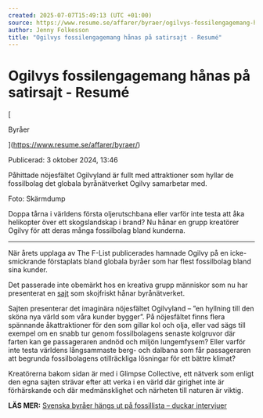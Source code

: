 ```yaml
---
created: 2025-07-07T15:49:13 (UTC +01:00)
source: https://www.resume.se/affarer/byraer/ogilvys-fossilengagemang-hanas-pa-satirsajt/
author: Jenny Folkesson
title: "Ogilvys fossilengagemang hånas på satirsajt - Resumé"
---
```


# Ogilvys fossilengagemang hånas på satirsajt - Resumé

[

Byråer

](https://www.resume.se/affarer/byraer/)

Publicerad: 3 oktober 2024, 13:46  

Påhittade nöjesfältet Ogilvyland är fullt med attraktioner som hyllar de fossilbolag det globala byrånätverket Ogilvy samarbetar med.

Foto: Skärmdump

Doppa tårna i världens första oljerutschbana eller varför inte testa att åka helikopter över ett skogslandskap i brand? Nu hånar en grupp kreatörer Ogilvy för att deras många fossilbolag bland kunderna.

___

När årets upplaga av The F-List publicerades hamnade Ogilvy på en icke-smickrande förstaplats bland globala byråer som har flest fossilbolag bland sina kunder.

Det passerade inte obemärkt hos en kreativa grupp människor som nu har presenterat en [sajt](https://www.ogilvyland.com/) som skojfriskt hånar byrånätverket.

Sajten presenterar det imaginära nöjesfältet Ogilvyland – ”en hyllning till den sköna nya värld som våra kunder bygger”. På nöjesfältet finns flera spännande åkattraktioner för den som gillar kol och olja, eller vad sägs till exempel om en snabb tur genom fossilbolagens senaste kolgruvor där farten kan ge passageraren andnöd och miljön lungemfysem? Eller varför inte testa världens långsammaste berg- och dalbana som får passageraren att begrunda fossilbolagens otillräckliga lösningar för ett bättre klimat?

Kreatörerna bakom sidan är med i Glimpse Collective, ett nätverk som enligt den egna sajten strävar efter att verka i en värld där girighet inte är förhärskande och där medmänsklighet och närheten till naturen är viktig.

**LÄS MER:** [Svenska byråer hängs ut på fossillista – duckar intervjuer](https://www.resume.se/affarer/byraer/svenska-byraer-hangs-ut-pa-fossillista-duckar-intervjuer/)
